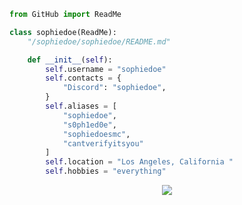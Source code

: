 ```py
from GitHub import ReadMe

class sophiedoe(ReadMe):
    "/sophiedoe/sophiedoe/README.md"

    def __init__(self):
        self.username = "sophiedoe"
        self.contacts = {
            "Discord": "sophiedoe",
        }
        self.aliases = [
            "sophiedoe",
            "s0ph1ed0e",
            "sophiedoesmc",
            "cantverifyitsyou"
        ]
        self.location = "Los Angeles, California "
        self.hobbies = "everything"
```
<p align="center">
  <img src="https://komarev.com/ghpvc/?username=sophiedoe&style=flat-square&color=000000" />
</p>
